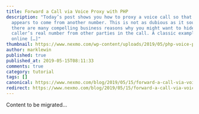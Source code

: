 ```yaml
---
title: Forward a Call via Voice Proxy with PHP
description: "Today’s post shows you how to proxy a voice call so that it
  appears to come from another number. This is not as dubious as it sounds:
  there are many compelling business reasons why you might want to hide a
  caller’s real number from other parties in the call. A classic example is an
  online […]"
thumbnail: https://www.nexmo.com/wp-content/uploads/2019/05/php-voice-proxy.png
author: marklewin
published: true
published_at: 2019-05-15T08:11:33
comments: true
category: tutorial
tags: []
canonical: https://www.nexmo.com/blog/2019/05/15/forward-a-call-via-voice-proxy-with-php-dr
redirect: https://www.nexmo.com/blog/2019/05/15/forward-a-call-via-voice-proxy-with-php-dr
---
```

Content to be migrated...